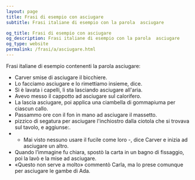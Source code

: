 ```yaml
---
layout: page
title: Frasi di esempio con asciugare 
subtitle: Frasi italiane di esempio con la parola  asciugare

og_title: Frasi di esempio con asciugare 
og_description: Frasi italiane di esempio con la parola  asciugare
og_type: website
permalink: /frasi/a/asciugare.html
---
```


Frasi italiane di esempio contenenti la parola asciugare:


- Carver smise di asciugare il bicchiere.
- Lo facciamo asciugare e lo rimettiamo insieme, dice.
- Si è lavata i capelli, li sta lasciando asciugare all'aria.
- Avevo messo il cappotto ad asciugare sul calorifero.
- La lascia asciugare, poi applica una ciambella di gommapiuma per ciascun callo.
- Passammo ore con il fon in mano ad asciugare il massetto.
- pizzico di segatura per asciugare l'inchiostro dalla ciotola che si trovava sul tavolo, e aggiunse:.
- - Mai visto nessuno usare il fucile come loro -, dice Carver e inizia ad asciugare un altro.
- Quando l’immagine fu chiara, spostò la carta in un bagno di fissaggio, poi la lavò e la mise ad asciugare.
- «Questo non serve a molto» commentò Carla, ma lo prese comunque per asciugare le gambe di Ada.
